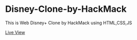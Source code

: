 # Disney-Clone-by-HackMack
This is Web Disney+ Clone by HackMack using HTML,CSS,JS

[Live View](https://mr-zahid.github.io/Disney-Clone-by-HackMack/)
